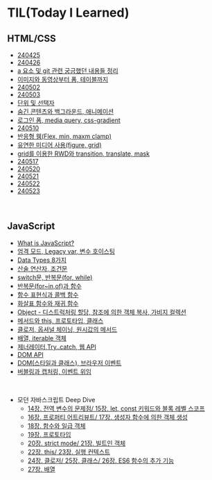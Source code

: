 # TIL(Today I Learned)

## HTML/CSS

- [240425]()
- [240426]()
- [a 요소 및 git 관련 궁금했던 내용들 정리](https://github.com/Yooniverse42/TIL/blob/main/HTML_CSS/240429.md)
- [이미지와 동영상부터 폼, 테이블까지](https://github.com/Yooniverse42/TIL/blob/main/HTML_CSS/240430.md)
- [240502]()
- [240503]()
- [단위 및 선택자](https://github.com/Yooniverse42/TIL/blob/main/HTML_CSS/240507.md)
- [숨긴 콘텐츠와 백그라운드, 애니메이션](https://github.com/Yooniverse42/TIL/blob/main/HTML_CSS/240508.md)
- [로그인 폼, media query, css-gradient](https://github.com/Yooniverse42/TIL/blob/main/HTML_CSS/240509.md)
- [240510]()
- [반응형 웸(Flex, min, maxm clamp)](https://github.com/Yooniverse42/TIL/blob/main/HTML_CSS/240513.md)
- [유연한 미디어 사용(figure, grid)](https://github.com/Yooniverse42/TIL/blob/main/HTML_CSS/240514.md)
- [grid를 이용한 RWD와 transition, translate, mask](https://github.com/Yooniverse42/TIL/blob/main/HTML_CSS/240516.md)
- [240517]()
- [240520](https://github.com/Yooniverse42/TIL/blob/main/HTML_CSS/240520.md)
- [240521]()
- [240522]()
- [240523]()

<br>

## JavaScript

- [What is JavaScript?](https://github.com/Yooniverse42/TIL/blob/main/JavaScript/240528.md)
- [엄격 모드, Legacy var, 변수 호이스팅](https://github.com/Yooniverse42/TIL/blob/main/JavaScript/240529.md)
- [Data Types 8가지](https://github.com/Yooniverse42/TIL/blob/main/JavaScript/240530.md)
- [산술 연산자, 조건문](https://github.com/Yooniverse42/TIL/blob/main/JavaScript/240531.md)
- [switch문, 반복문(for, while)](https://github.com/Yooniverse42/TIL/blob/main/JavaScript/240603.md)
- [반복문(for~in,of)과 함수](https://github.com/Yooniverse42/TIL/blob/main/JavaScript/240604.md)
- [함수 표현식과 콜백 함수](https://github.com/Yooniverse42/TIL/blob/main/JavaScript/240605.md)
- [화살표 함수와 재귀 함수](https://github.com/Yooniverse42/TIL/blob/main/JavaScript/240607.md)
- [Object - 디스트럭처링 할당, 참조에 의한 객체 복사, 가비지 컬렉션](https://github.com/Yooniverse42/TIL/blob/main/JavaScript/240610.md)
- [메서드와 this, 프로토타입, 클래스](https://github.com/Yooniverse42/TIL/blob/main/JavaScript/240611.md)
- [클로저, 옵셔널 체이닝, 원시값의 메서드](https://github.com/Yooniverse42/TIL/blob/main/JavaScript/240612.md)
- [배열, iterable 객체](https://github.com/Yooniverse42/TIL/blob/main/JavaScript/240613.md)
- [제너레이터,Try..catch, 웹 API](https://github.com/Yooniverse42/TIL/blob/main/JavaScript/240617.md)
- [DOM API](https://github.com/Yooniverse42/TIL/blob/main/JavaScript/240618.md)
- [DOM(스타일과 클래스), 브라우저 이벤트](https://github.com/Yooniverse42/TIL/blob/main/JavaScript/240619.md)
- [버블링과 캡처링, 이벤트 위임](https://github.com/Yooniverse42/TIL/blob/main/JavaScript/240620.md)


<br>

- 모던 자바스크립트 Deep Dive
  - [14장. 전역 변수의 문제점/ 15장. let, const 키워드와 블록 레벨 스코프](https://github.com/Yooniverse42/TIL/blob/main/JavaScript/JSDD/chapter-14-15.md)
  - [16장. 프로퍼티 어트리뷰트/ 17장. 생성자 함수에 의한 객체 생성](https://github.com/Yooniverse42/TIL/blob/main/JavaScript/JSDD/chapter-16-17.md)
  - [18장. 함수와 일급 객체](https://github.com/Yooniverse42/TIL/blob/main/JavaScript/JSDD/chapter-18.md)
  - [19장. 프로토타입](https://github.com/Yooniverse42/TIL/blob/main/JavaScript/JSDD/chapter-19.md)
  - [20장. strict mode/ 21장. 빌트인 객체](https://github.com/Yooniverse42/TIL/blob/main/JavaScript/JSDD/chapter-20-21.md)
  - [22장. this/ 23장. 실행 컨텍스트](https://github.com/Yooniverse42/TIL/blob/main/JavaScript/JSDD/chapter-22-23.md)
  - [24장. 클로저/ 25장. 클래스/ 26장. ES6 함수의 추가 기능](https://github.com/Yooniverse42/TIL/blob/main/JavaScript/JSDD/chapter-24-26.md)
  - [27장. 배열](https://github.com/Yooniverse42/TIL/blob/main/JavaScript/JSDD/chapter-27.md)
